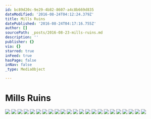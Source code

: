 ```yaml
---
id: bc89d20c-9e29-4b82-8607-a4c8b669d835
dateModified: '2016-08-24T04:12:24.379Z'
title: Mills Ruins
datePublished: '2016-08-24T04:17:16.755Z'
author: []
sourcePath: _posts/2016-08-23-mills-ruins.md
description: ''
publisher: {}
via: {}
starred: true
inFeed: true
hasPage: false
inNav: false
_type: MediaObject

---
```

# Mills Ruins
![](https://the-grid-user-content.s3-us-west-2.amazonaws.com/f6863971-ef81-4508-a0de-7012787aeb28.jpg)
![](https://the-grid-user-content.s3-us-west-2.amazonaws.com/f50a7b40-0a33-4b8e-bb10-b2d39960a105.jpg)
![](https://the-grid-user-content.s3-us-west-2.amazonaws.com/74e3b1dc-5850-4f5a-8022-7f082c83d493.jpg)
![](https://the-grid-user-content.s3-us-west-2.amazonaws.com/6caebe41-a8b4-4c87-bd87-b74c5bba07f6.jpg)
![](https://the-grid-user-content.s3-us-west-2.amazonaws.com/ef96df63-1c91-4fee-a516-3ec4686500a6.jpg)
![](https://the-grid-user-content.s3-us-west-2.amazonaws.com/230a9e66-b111-4914-87aa-5eeb049f6e92.jpg)
![](https://the-grid-user-content.s3-us-west-2.amazonaws.com/e780f28a-0e76-4607-82bc-49419d921c1c.jpg)
![](https://the-grid-user-content.s3-us-west-2.amazonaws.com/f8fb7a79-ccaf-4c40-b67b-d982ad016619.jpg)
![](https://the-grid-user-content.s3-us-west-2.amazonaws.com/2413da2e-139d-40d5-a9ac-5511d4f34c9c.jpg)
![](https://the-grid-user-content.s3-us-west-2.amazonaws.com/ec9a8fef-5317-4b66-ad1d-daf3f04ec71e.jpg)
![](https://the-grid-user-content.s3-us-west-2.amazonaws.com/1c648f5b-3070-4ecc-91ab-30aba61bd1a9.jpg)
![](https://the-grid-user-content.s3-us-west-2.amazonaws.com/d6ab4acc-1d68-4634-b183-400a02125bb8.jpg)
![](https://the-grid-user-content.s3-us-west-2.amazonaws.com/464b803e-189c-4077-818e-de831ad0b375.jpg)
![](https://the-grid-user-content.s3-us-west-2.amazonaws.com/21c2f30d-ca83-4296-a835-edf70b2fcb7a.jpg)
![](https://the-grid-user-content.s3-us-west-2.amazonaws.com/4c0f3e5e-4d14-4baf-82b4-2b810ce888b3.jpg)
![](https://the-grid-user-content.s3-us-west-2.amazonaws.com/4086b8dd-e2f4-4b6e-b468-f435d5c8e84a.jpg)
![](https://the-grid-user-content.s3-us-west-2.amazonaws.com/ff0932d2-1de1-4068-bba6-c9be0b3f3d3a.jpg)
![](https://the-grid-user-content.s3-us-west-2.amazonaws.com/3da92bba-8f4f-473e-b394-80a889583b88.jpg)
![](https://the-grid-user-content.s3-us-west-2.amazonaws.com/531b4e80-021c-4a49-879d-08a129a8fc07.jpg)
![](https://the-grid-user-content.s3-us-west-2.amazonaws.com/50a9a3d1-cc68-4ca2-88cf-d073ee17c47f.jpg)
![](https://the-grid-user-content.s3-us-west-2.amazonaws.com/bc2a06e4-63a1-47b8-94e2-655f9953c945.jpg)
![](https://the-grid-user-content.s3-us-west-2.amazonaws.com/37158681-a17e-4057-abe3-e91b53e7f98b.jpg)
![](https://the-grid-user-content.s3-us-west-2.amazonaws.com/9eccac9e-8be0-48fc-a5ba-75a8466fc69b.jpg)
